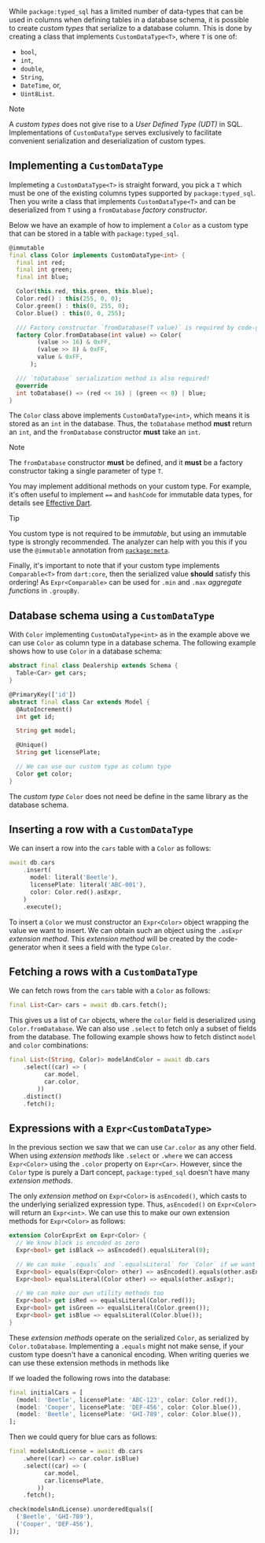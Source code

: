While `package:typed_sql` has a limited number of data-types that can be used
in columns when defining tables in a database schema, it is possible to create
_custom types_ that serialize to a database column. This is done by creating a
class that implements `CustomDataType<T>`, where `T` is one of:
 * `bool`,
 * `int`,
 * `double`,
 * `String`,
 * `DateTime`, or,
 * `Uint8List`.

> [!NOTE]
> A _custom types_ does not give rise to a _User Defined Type (UDT)_ in SQL.
> Implementations of `CustomDataType` serves exclusively to facilitate
> convenient serialization and deserialization of custom types.

## Implementing a `CustomDataType`
Implemeting a `CustomDataType<T>` is straight forward, you pick a `T` which must
be one of the existing columns types supported by `package:typed_sql`. Then you
write a class that implements `CustomDataType<T>` and can be deserialized from
`T` using a `fromDatabase` _factory constructor_.

Below we have an example of how to implement a `Color` as a custom type that
can be stored in a table with `package:typed_sql`.

```dart dealership_test.dart#custom-color
@immutable
final class Color implements CustomDataType<int> {
  final int red;
  final int green;
  final int blue;

  Color(this.red, this.green, this.blue);
  Color.red() : this(255, 0, 0);
  Color.green() : this(0, 255, 0);
  Color.blue() : this(0, 0, 255);

  /// Factory constructor `fromDatabase(T value)` is required by code-generator!
  factory Color.fromDatabase(int value) => Color(
        (value >> 16) & 0xFF,
        (value >> 8) & 0xFF,
        value & 0xFF,
      );

  /// `toDatabase` serialization method is also required!
  @override
  int toDatabase() => (red << 16) | (green << 8) | blue;
}
```

The `Color` class above implements `CustomDataType<int>`, which means it is
stored as an `int` in the database. Thus, the `toDatabase` method **must**
return an `int`, and the `fromDatabase` constructor **must** take an `int`.

> [!NOTE]
> The `fromDatabase` constructor **must** be defined, and it **must** be a
> factory constructor taking a single parameter of type `T`.

You may implement additional methods on your custom type. For example, it's
often useful to implement `==` and `hashCode` for immutable data types, for
details see [Effective Dart](https://dart.dev/effective-dart/design#equality).

> [!TIP]
> You custom type is not required to be _immutable_, but using an immutable type
> is strongly recommended. The analyzer can help with you this if you use the
> `@immutable` annotation from [`package:meta`](https://pub.dev/packages/meta).

Finally, it's important to note that if your custom type implements
`Comparable<T>` from `dart:core`, then the serialized value **should** satisfy
this ordering! As `Expr<Comparable>` can be used for `.min` and `.max`
_aggregate functions_ in `.groupBy`.


## Database schema using a `CustomDataType`
With `Color` implementing `CustomDataType<int>` as in the example above we can
use `Color` as column type in a database schema. The following example
shows how to use `Color` in a database schema:

```dart dealership_test.dart#schema
abstract final class Dealership extends Schema {
  Table<Car> get cars;
}

@PrimaryKey(['id'])
abstract final class Car extends Model {
  @AutoIncrement()
  int get id;

  String get model;

  @Unique()
  String get licensePlate;

  // We can use our custom type as column type
  Color get color;
}
```

The _custom type_ `Color` does not need be define in the same library as the
database schema.


## Inserting a row with a `CustomDataType`
We can insert a row into the `cars` table with a `Color` as follows:

```dart dealership_test.dart#insert-car
await db.cars
    .insert(
      model: literal('Beetle'),
      licensePlate: literal('ABC-001'),
      color: Color.red().asExpr,
    )
    .execute();
```

To insert a `Color` we must constructor an `Expr<Color>` object wrapping the
value we want to insert. We can obtain such an object using the `.asExpr`
_extension method_. This _extension method_ will be created by the
code-generator when it sees a field with the type `Color`.


## Fetching a rows with a `CustomDataType`
We can fetch rows from the `cars` table with a `Color` as follows:

```dart dealership_test.dart#fetch-cars
final List<Car> cars = await db.cars.fetch();
```

This gives us a list of `Car` objects, where the `color` field is deserialized
using `Color.fromDatabase`. We can also use `.select` to fetch only a subset
of fields from the database. The following example shows how to fetch distinct
`model` and `color` combinations:

```dart dealership_test.dart#available-colors
final List<(String, Color)> modelAndColor = await db.cars
    .select((car) => (
          car.model,
          car.color,
        ))
    .distinct()
    .fetch();
```


## Expressions with a `Expr<CustomDataType>`
In the previous section we saw that we can use `Car.color` as any other field.
When using _extension methods_ like `.select` or `.where` we can access
`Expr<Color>` using the `.color` property on `Expr<Car>`. However, since
the `Color` type is purely a Dart concept, `package:typed_sql` doesn't have many
_extension methods_.

The only _extension method_ on `Expr<Color>` is `asEncoded()`, which casts to
the underlying serialized expression type. Thus, `asEncoded()` on `Expr<Color>`
will return an `Expr<int>`. We can use this to make our own extension methods
for `Expr<Color>` as follows:

```dart dealership_test.dart#custom-expr
extension ColorExprExt on Expr<Color> {
  // We know black is encoded as zero
  Expr<bool> get isBlack => asEncoded().equalsLiteral(0);

  // We can make `.equals` and `.equalsLiteral` for `Color` if we want
  Expr<bool> equals(Expr<Color> other) => asEncoded().equals(other.asEncoded());
  Expr<bool> equalsLiteral(Color other) => equals(other.asExpr);

  // We can make our own utility methods too
  Expr<bool> get isRed => equalsLiteral(Color.red());
  Expr<bool> get isGreen => equalsLiteral(Color.green());
  Expr<bool> get isBlue => equalsLiteral(Color.blue());
}
```

These _extension methods_ operate on the serialized `Color`, as serialized by
`Color.toDatabase`. Implementing a `.equals` might not make sense, if your
custom type doesn't have a canonical encoding. When writing queries we can use
these extension methods in methods like

If we loaded the following rows into the database:
```dart dealership_test.dart#initial-data
final initialCars = [
  (model: 'Beetle', licensePlate: 'ABC-123', color: Color.red()),
  (model: 'Cooper', licensePlate: 'DEF-456', color: Color.blue()),
  (model: 'Beetle', licensePlate: 'GHI-789', color: Color.blue()),
];
```

Then we could query for blue cars as follows:
```dart dealership_test.dart#where-blue-cars
final modelsAndLicense = await db.cars
    .where((car) => car.color.isBlue)
    .select((car) => (
          car.model,
          car.licensePlate,
        ))
    .fetch();

check(modelsAndLicense).unorderedEquals([
  ('Beetle', 'GHI-789'),
  ('Cooper', 'DEF-456'),
]);
```
